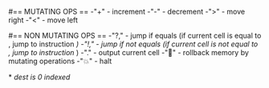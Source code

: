 #== MUTATING OPS ==
-"+" - increment
-"-" - decrement
-">" - move right
-"<" - move left

#== NON MUTATING OPS ==
-"?<val>,<dest>" - jump if equals (if current cell is equal to <val>, jump to instruction <dest>*)
-"!<val>,<dest>" - jump if not equals (if current cell is _not_ equal to <val>, jump to instruction <dest>*)
-"." - output current cell
-"🦖<amt>" - rollback memory by <amt> mutating operations
-"💥" - halt

\* _dest is 0 indexed_
